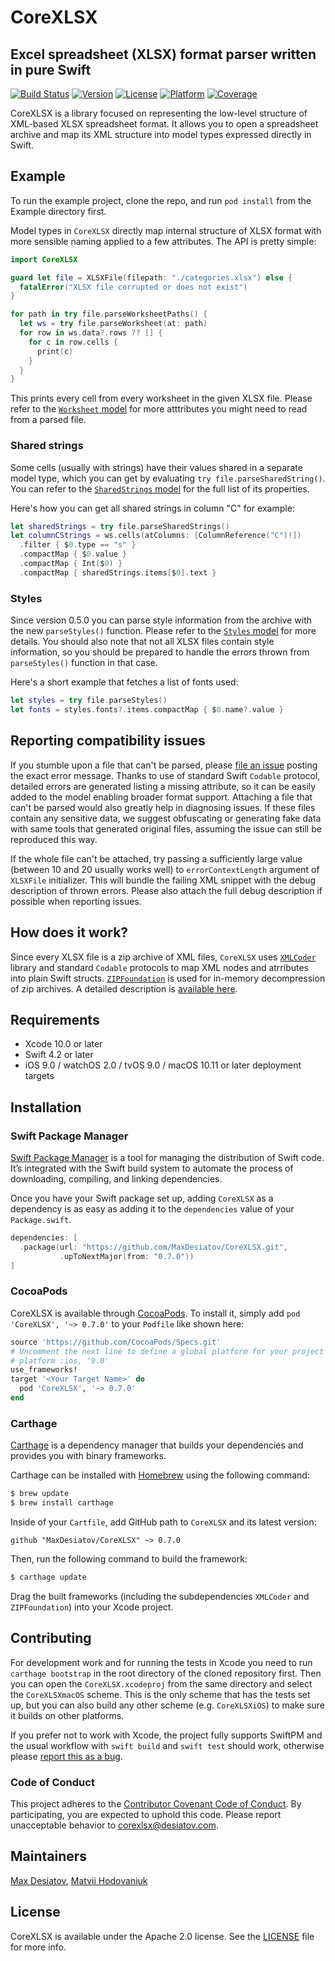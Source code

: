 # CoreXLSX

## Excel spreadsheet (XLSX) format parser written in pure Swift

[![Build Status](https://dev.azure.com/max0484/max/_apis/build/status/MaxDesiatov.CoreXLSX?branchName=master)](https://dev.azure.com/max0484/max/_build/latest?definitionId=2&branchName=master)
[![Version](https://img.shields.io/cocoapods/v/CoreXLSX.svg?style=flat)](https://cocoapods.org/pods/CoreXLSX)
[![License](https://img.shields.io/cocoapods/l/CoreXLSX.svg?style=flat)](https://cocoapods.org/pods/CoreXLSX)
[![Platform](https://img.shields.io/cocoapods/p/CoreXLSX.svg?style=flat)](https://cocoapods.org/pods/CoreXLSX)
[![Coverage](https://img.shields.io/codecov/c/github/MaxDesiatov/CoreXLSX/master.svg?style=flat)](https://codecov.io/gh/maxdesiatov/CoreXLSX)

CoreXLSX is a library focused on representing the low-level structure
of XML-based XLSX spreadsheet format. It allows you to open a spreadsheet 
archive and map its XML structure into model types expressed directly
in Swift.

## Example

To run the example project, clone the repo, and run `pod install` from the
Example directory first.

Model types in `CoreXLSX` directly map internal structure of XLSX format with
more sensible naming applied to a few attributes. The API is pretty simple:

```swift
import CoreXLSX

guard let file = XLSXFile(filepath: "./categories.xlsx") else {
  fatalError("XLSX file corrupted or does not exist")
}

for path in try file.parseWorksheetPaths() {
  let ws = try file.parseWorksheet(at: path)
  for row in ws.data?.rows ?? [] {
    for c in row.cells {
      print(c)
    }
  }
}
```

This prints every cell from every worksheet in the given XLSX file. Please refer
to the [`Worksheet`
model](https://github.com/MaxDesiatov/CoreXLSX/blob/master/Sources/CoreXLSX/Worksheet.swift)
for more atttributes you might need to read from a parsed file.

 ### Shared strings

Some cells (usually with strings) have their values shared in a separate model
type, which you can get by evaluating `try file.parseSharedString()`. You can
refer to the [`SharedStrings`
model](https://github.com/MaxDesiatov/CoreXLSX/blob/master/Sources/CoreXLSX/SharedStrings.swift)
for the full list of its properties.

Here's how you can get all shared strings in column "C" for example:

```swift
let sharedStrings = try file.parseSharedStrings()
let columnCStrings = ws.cells(atColumns: [ColumnReference("C")!])
  .filter { $0.type == "s" }
  .compactMap { $0.value }
  .compactMap { Int($0) }
  .compactMap { sharedStrings.items[$0].text }
```

### Styles

Since version 0.5.0 you can parse style information from the archive with the
new `parseStyles()` function. Please refer to the [`Styles`
model](https://github.com/MaxDesiatov/CoreXLSX/blob/master/Sources/CoreXLSX/Styles.swift)
for more details. You should also note that not all XLSX files contain style
information, so you should be prepared to handle the errors thrown from
`parseStyles()` function in that case. 


Here's a short example that fetches a list of fonts used:

```swift
let styles = try file.parseStyles()
let fonts = styles.fonts?.items.compactMap { $0.name?.value }
```

## Reporting compatibility issues

If you stumble upon a file that can't be parsed, please [file an
issue](https://github.com/MaxDesiatov/CoreXLSX/issues) posting the exact error
message. Thanks to use of standard Swift `Codable` protocol, detailed errors are
generated listing a missing attribute, so it can be easily added to the model
enabling broader format support. Attaching a file that can't be parsed would
also greatly help in diagnosing issues. If these files contain any sensitive
data, we suggest obfuscating or generating fake data with same tools that
generated original files, assuming the issue can still be reproduced this way.

If the whole file can't be attached, try passing a sufficiently large value
(between 10 and 20 usually works well) to `errorContextLength` argument of
`XLSXFile` initializer. This will bundle the failing XML snippet with the debug
description of thrown errors. Please also attach the full debug description if
possible when reporting issues.

## How does it work?

Since every XLSX file is a zip archive of XML files, `CoreXLSX` uses
[`XMLCoder`](https://github.com/MaxDesiatov/XMLCoder) library and standard
`Codable` protocols to map XML nodes and atrributes into plain Swift structs.
[`ZIPFoundation`](https://www.github.com/weichsel/ZIPFoundation) is used for
in-memory decompression of zip archives. A detailed description is [available
here](https://desiatov.com/swift-codable-xlsx/).

## Requirements

- Xcode 10.0 or later
- Swift 4.2 or later
- iOS 9.0 / watchOS 2.0 / tvOS 9.0 / macOS 10.11 or later deployment targets

## Installation

### Swift Package Manager

[Swift Package Manager](https://swift.org/package-manager/) is a tool for
managing the distribution of Swift code. It’s integrated with the Swift build
system to automate the process of downloading, compiling, and linking
dependencies.

Once you have your Swift package set up, adding `CoreXLSX` as a dependency is as
easy as adding it to the `dependencies` value of your `Package.swift`.

```swift
dependencies: [
  .package(url: "https://github.com/MaxDesiatov/CoreXLSX.git",
           .upToNextMajor(from: "0.7.0"))
]
```

### CocoaPods

CoreXLSX is available through [CocoaPods](https://cocoapods.org). To install
it, simply add `pod 'CoreXLSX', '~> 0.7.0'` to your `Podfile` like shown here:

```ruby
source 'https://github.com/CocoaPods/Specs.git'
# Uncomment the next line to define a global platform for your project
# platform :ios, '9.0'
use_frameworks!
target '<Your Target Name>' do
  pod 'CoreXLSX', '~> 0.7.0'
end
```

### Carthage

[Carthage](https://github.com/Carthage/Carthage) is a dependency manager that
builds your dependencies and provides you with binary frameworks.

Carthage can be installed with [Homebrew](https://brew.sh/) using the following
command:

```bash
$ brew update
$ brew install carthage
```

Inside of your `Cartfile`, add GitHub path to `CoreXLSX` and its latest version:

```ogdl
github "MaxDesiatov/CoreXLSX" ~> 0.7.0
```

Then, run the following command to build the framework:

```bash
$ carthage update
```

Drag the built frameworks (including the subdependencies `XMLCoder` and
`ZIPFoundation`) into your Xcode project.

## Contributing

For development work and for running the tests in Xcode you need to run 
`carthage bootstrap` in the root directory of the cloned repository first.
Then you can open the `CoreXLSX.xcodeproj` from the same directory and select 
the `CoreXLSXmacOS` scheme. This is the only scheme that has the tests
set up, but you can also build any other scheme (e.g. `CoreXLSXiOS`) to make
sure it builds on other platforms.

If you prefer not to work with Xcode, the project fully supports SwiftPM and the
usual workflow with `swift build` and `swift test` should work, otherwise please
[report this as a bug](https://github.com/MaxDesiatov/CoreXLSX/issues/new).

### Code of Conduct

This project adheres to the [Contributor Covenant Code of
Conduct](https://github.com/MaxDesiatov/CoreXLSX/blob/master/CODE_OF_CONDUCT.md).
By participating, you are expected to uphold this code. Please report
unacceptable behavior to corexlsx@desiatov.com.

## Maintainers

[Max Desiatov](https://desiatov.com), [Matvii
Hodovaniuk](https://matvii.hodovani.uk)

## License

CoreXLSX is available under the Apache 2.0 license. See the
[LICENSE](https://github.com/MaxDesiatov/CoreXLSX/blob/master/LICENSE.md) file
for more info.
